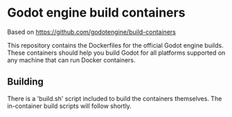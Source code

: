 # Godot engine build containers

Based on https://github.com/godotengine/build-containers

This repository contains the Dockerfiles for the official Godot engine builds. These containers should help you build Godot for all platforms supported on any machine that can run Docker containers.

## Building

There is a 'build.sh' script included to build the containers themselves. The in-container build scripts will follow shortly.


